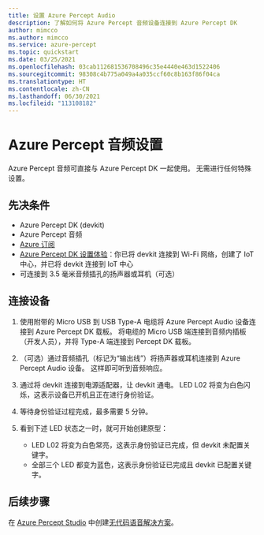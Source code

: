 ```yaml
---
title: 设置 Azure Percept Audio
description: 了解如何将 Azure Percept 音频设备连接到 Azure Percept DK
author: mimcco
ms.author: mimcco
ms.service: azure-percept
ms.topic: quickstart
ms.date: 03/25/2021
ms.openlocfilehash: 03cab112681536708496c35e4440e463d1522406
ms.sourcegitcommit: 98308c4b775a049a4a035ccf60c8b163f86f04ca
ms.translationtype: HT
ms.contentlocale: zh-CN
ms.lasthandoff: 06/30/2021
ms.locfileid: "113108182"
---
```

# <a name="azure-percept-audio-setup"></a>Azure Percept 音频设置

Azure Percept 音频可直接与 Azure Percept DK 一起使用。 无需进行任何特殊设置。

## <a name="prerequisites"></a>先决条件

- Azure Percept DK (devkit)
- Azure Percept 音频
- [Azure 订阅](https://azure.microsoft.com/free/)
- [Azure Percept DK 设置体验](./quickstart-percept-dk-set-up.md)：你已将 devkit 连接到 Wi-Fi 网络，创建了 IoT 中心，并已将 devkit 连接到 IoT 中心
- 可连接到 3.5 毫米音频插孔的扬声器或耳机（可选）

## <a name="connecting-your-devices"></a>连接设备

1. 使用附带的 Micro USB 到 USB Type-A 电缆将 Azure Percept Audio 设备连接到 Azure Percept DK 载板。 将电缆的 Micro USB 端连接到音频内插板（开发人员），并将 Type-A 端连接到 Percept DK 载板。

1. （可选）通过音频插孔（标记为“输出线”）将扬声器或耳机连接到 Azure Percept Audio 设备。 这样即可听到音频响应。

1. 通过将 devkit 连接到电源适配器，让 devkit 通电。 LED L02 将变为白色闪烁，这表示设备已开机且正在进行身份验证。

1. 等待身份验证过程完成，最多需要 5 分钟。

1. 看到下述 LED 状态之一时，就可开始创建原型：

    - LED L02 将变为白色常亮，这表示身份验证已完成，但 devkit 未配置关键字。
    - 全部三个 LED 都变为蓝色，这表示身份验证已完成且 devkit 已配置关键字。

## <a name="next-steps"></a>后续步骤

在 [Azure Percept Studio](https://go.microsoft.com/fwlink/?linkid=2135819) 中创建[无代码语音解决方案](./tutorial-no-code-speech.md)。
